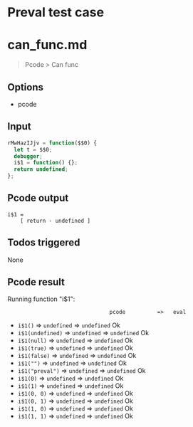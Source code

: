 # Preval test case

# can_func.md

> Pcode > Can func

## Options

- pcode

## Input

`````js filename=intro
rMwHazIJjv = function($$0) {
  let t = $$0;
  debugger;
  i$1 = function() {};
  return undefined;
};
`````


## Pcode output


`````fileintro
i$1 =
    [ return - undefined ]
`````




## Todos triggered


None


## Pcode result


Running function "i$1":

                                    pcode          =>   eval
 - `i$1()`                     => `undefined`      => `undefined`       Ok
 - `i$1(undefined)`            => `undefined`      => `undefined`       Ok
 - `i$1(null)`                 => `undefined`      => `undefined`       Ok
 - `i$1(true)`                 => `undefined`      => `undefined`       Ok
 - `i$1(false)`                => `undefined`      => `undefined`       Ok
 - `i$1("")`                   => `undefined`      => `undefined`       Ok
 - `i$1("preval")`             => `undefined`      => `undefined`       Ok
 - `i$1(0)`                    => `undefined`      => `undefined`       Ok
 - `i$1(1)`                    => `undefined`      => `undefined`       Ok
 - `i$1(0, 0)`                 => `undefined`      => `undefined`       Ok
 - `i$1(0, 1)`                 => `undefined`      => `undefined`       Ok
 - `i$1(1, 0)`                 => `undefined`      => `undefined`       Ok
 - `i$1(1, 1)`                 => `undefined`      => `undefined`       Ok